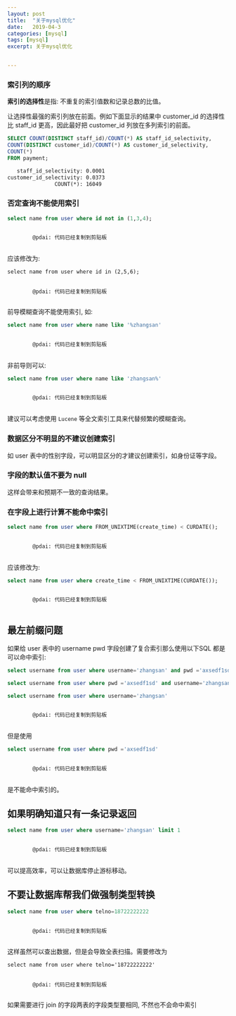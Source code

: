 ```yaml
---
layout: post
title:  "关于mysql优化"
date:   2019-04-3
categories: [mysql]
tags: [mysql]
excerpt: 关于mysql优化


---
```


### 索引列的顺序

**索引的选择性**是指: 不重复的索引值数和记录总数的比值。

让选择性最强的索引列放在前面。例如下面显示的结果中 customer_id 的选择性比 staff_id 更高，因此最好把 customer_id 列放在多列索引的前面。

```sql
SELECT COUNT(DISTINCT staff_id)/COUNT(*) AS staff_id_selectivity,
COUNT(DISTINCT customer_id)/COUNT(*) AS customer_id_selectivity,
COUNT(*)
FROM payment;
```

```html
   staff_id_selectivity: 0.0001
customer_id_selectivity: 0.0373
               COUNT(*): 16049
```

### 否定查询不能使用索引

```sql
select name from user where id not in (1,3,4);

  
        @pdai: 代码已经复制到剪贴板
    
```

应该修改为:

```text
select name from user where id in (2,5,6);

  
        @pdai: 代码已经复制到剪贴板
    
```

前导模糊查询不能使用索引, 如:

```sql
select name from user where name like '%zhangsan'

  
        @pdai: 代码已经复制到剪贴板
    
```

非前导则可以:

```sql
select name from user where name like 'zhangsan%'

  
        @pdai: 代码已经复制到剪贴板
    
```

建议可以考虑使用 `Lucene` 等全文索引工具来代替频繁的模糊查询。

### 数据区分不明显的不建议创建索引

如 user 表中的性别字段，可以明显区分的才建议创建索引，如身份证等字段。

### 字段的默认值不要为 null

这样会带来和预期不一致的查询结果。

### 在字段上进行计算不能命中索引

```sql
select name from user where FROM_UNIXTIME(create_time) < CURDATE();

  
        @pdai: 代码已经复制到剪贴板
    
```

应该修改为:

```sql
select name from user where create_time < FROM_UNIXTIME(CURDATE());

  
        @pdai: 代码已经复制到剪贴板
    
```

## 最左前缀问题

如果给 user 表中的 username pwd 字段创建了复合索引那么使用以下SQL 都是可以命中索引:

```sql
select username from user where username='zhangsan' and pwd ='axsedf1sd'

select username from user where pwd ='axsedf1sd' and username='zhangsan'

select username from user where username='zhangsan'

  
        @pdai: 代码已经复制到剪贴板
    
```

但是使用

```sql
select username from user where pwd ='axsedf1sd'

  
        @pdai: 代码已经复制到剪贴板
    
```

是不能命中索引的。

## 如果明确知道只有一条记录返回

```sql
select name from user where username='zhangsan' limit 1

  
        @pdai: 代码已经复制到剪贴板
    
```

可以提高效率，可以让数据库停止游标移动。

## 不要让数据库帮我们做强制类型转换

```sql
select name from user where telno=18722222222

  
        @pdai: 代码已经复制到剪贴板
    
```

这样虽然可以查出数据，但是会导致全表扫描。需要修改为

```text
select name from user where telno='18722222222'

  
        @pdai: 代码已经复制到剪贴板
    
```

如果需要进行 join 的字段两表的字段类型要相同, 不然也不会命中索引

